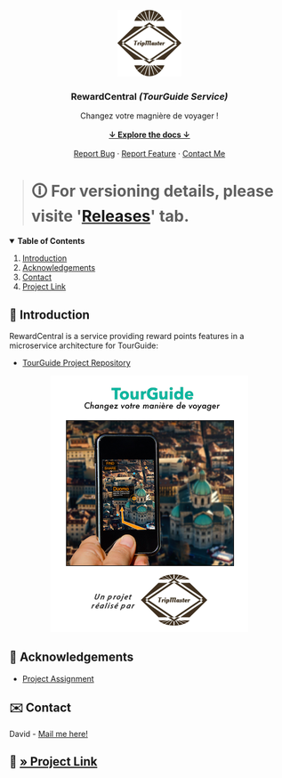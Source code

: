 <!-- PROJECT LOGO -->
<br />
<div align="center">
    <img src="src/main/resources/static/logo.png" alt="logo" width="116" height="120" />
    <h3 align="center">RewardCentral <i>(TourGuide Service)</i></h3>
    <p align="center">
        Changez votre magnière de voyager !
        <br />
        <br />
        <a href="#summary"><strong>↓ Explore the docs ↓</strong></a>
        <br />
        <br />
        <a href="https://github.com/s2680854/openclassrooms_8th-project_rewardcentral-microservice/issues">Report Bug</a>
        ·
        <a href="https://github.com/s2680854/openclassrooms_8th-project_rewardcentral-microservice/issues">Report Feature</a>
        ·
        <a href="mailto:cordial.desk3307@fastmail.com">Contact Me</a>
    </p>
</div>

> # 🛈 For versioning details, please visite '[Releases](https://github.com/s2680854/openclassrooms_8th-project_rewardcentral-microservice/releases)' tab.
> 

<!-- TABLE OF CONTENTS -->
<details open="open">
<summary id="summary"><b>Table of Contents</b></summary>
    <ol>
        <li><a href="#contact">Introduction</a></li>
        <li><a href="#acknowledgements">Acknowledgements</a></li>
        <li><a href="#contact">Contact</a></li>
        <li><a href="#project">Project Link</a></li>
    </ol>
</details>

<!-- INTRODUCTION -->
## 📝 Introduction
RewardCentral is a service providing reward points features in a microservice architecture for TourGuide: 
<p id="acknowledgements"></p>

* [TourGuide Project Repository](https://github.com/s2680854/openclassrooms_8th-project_tourguide-microservice)

<div align="center">
    <img src="src/main/resources/static/header.png" alt="header" />
</div>

<!-- ACKNOWLEDGEMENTS -->
## 📝 Acknowledgements
<p id="acknowledgements"></p>

* [Project Assignment](https://openclassrooms.com/fr/paths/191/projects/742/assignment)

<!-- CONTACT -->
## ✉️ Contact
<p id="contact"></p>

David - [Mail me here!](mailto:cordial.desk3307@fastmail.com)

## 🔗 [» Project Link](https://github.com/s2680854/openclassrooms_8th-project_rewardcentral-microservice)
<p id="project"></p>
